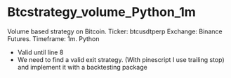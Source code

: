 # Btcstrategy_volume_Python_1m
Volume based strategy on Bitcoin. Ticker: btcusdtperp Exchange: Binance Futures. Timeframe: 1m. Python

 - Valid until line 8
 - We need to find a valid exit strategy. (With pinescript I use trailing stop) and implement it with a backtesting package
